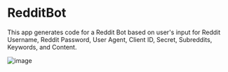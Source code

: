 # RedditBot

This app generates code for a Reddit Bot based on user's input for Reddit Username, Reddit Password, User Agent, Client ID, Secret, Subreddits, Keywords, and Content.

![image](RedditBot/Animated.gif)
